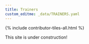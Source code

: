 ```yaml
---
title: Trainers
custom_editme: _data/TRAINERS.yaml
---
```

{% include contributor-tiles-all.html %}



This site is under construction!


